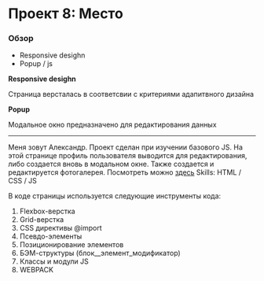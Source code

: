 # Проект 8: Место

### Обзор

* Responsive desighn
* Popup / js

**Responsive desighn**

Страница версталась в соответсвии с критериями адапитвного дизайна

**Popup**

Модальное окно предназначено для редактирования данных

-----------------------------------------------------------------

Меня зовут Александр. Проект сделан при изучении базового JS. На этой странице профиль пользователя выводится для редактирования, либо создается вновь в модальном окне. Также создается и редактируется фотогалерея. Посмотреть можно [здесь]( https://alyushkov.github.io/mesto/index.html)
Skills: HTML / CSS / JS

В коде страницы используется следующие инструменты кода:

1. Flexbox-верстка
2. Grid-верстка
3. CSS директивы @import
4. Псевдо-элементы
5. Позиционирование элементов
6. БЭМ-структуры (блок__элемент_модификатор)
7. Классы и модули JS
8. WEBPACK
